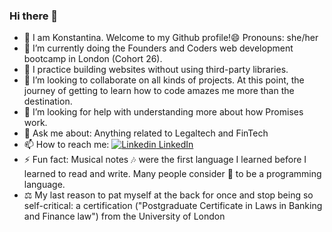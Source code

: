 ### Hi there 👋
- 🤝 I am Konstantina. Welcome to my Github profile!😄 Pronouns: she/her
- 🔭 I’m currently doing the Founders and Coders web development bootcamp in London (Cohort 26).
- 🌱 I practice building websites without using third-party libraries.
- 👯 I’m looking to collaborate on all kinds of projects. At this point, the journey of getting to learn how to code amazes me more than the destination.
- 🤔 I’m looking for help with understanding more about how Promises work.
- 💬 Ask me about: Anything related to Legaltech and FinTech
- 📫 How to reach me: [![Linkedin](https://i.stack.imgur.com/gVE0j.png) LinkedIn](https://www.linkedin.com/in/konstantinakatmada/)
- ⚡ Fun fact: Musical notes 🎶 were the first language I learned before I learned to read and write. Many people consider 🎼 to be a programming language.
 - ⚖️ My last reason to pat myself at the back for once and stop being so self-critical: a certification ("Postgraduate Certificate in Laws in Banking and Finance law")	from the University of London
